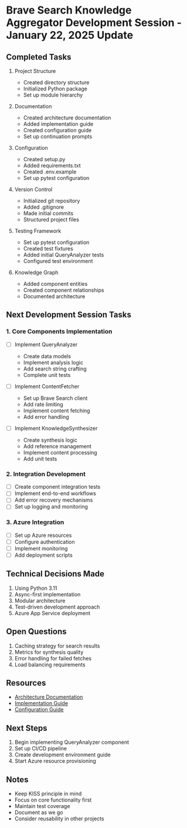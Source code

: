 # Brave Search Knowledge Aggregator Development Session - January 22, 2025 Update

## Completed Tasks
1. Project Structure
   - Created directory structure
   - Initialized Python package
   - Set up module hierarchy

2. Documentation
   - Created architecture documentation
   - Added implementation guide
   - Created configuration guide
   - Set up continuation prompts

3. Configuration
   - Created setup.py
   - Added requirements.txt
   - Created .env.example
   - Set up pytest configuration

4. Version Control
   - Initialized git repository
   - Added .gitignore
   - Made initial commits
   - Structured project files

5. Testing Framework
   - Set up pytest configuration
   - Created test fixtures
   - Added initial QueryAnalyzer tests
   - Configured test environment

6. Knowledge Graph
   - Added component entities
   - Created component relationships
   - Documented architecture

## Next Development Session Tasks

### 1. Core Components Implementation
- [ ] Implement QueryAnalyzer
  * Create data models
  * Implement analysis logic
  * Add search string crafting
  * Complete unit tests

- [ ] Implement ContentFetcher
  * Set up Brave Search client
  * Add rate limiting
  * Implement content fetching
  * Add error handling

- [ ] Implement KnowledgeSynthesizer
  * Create synthesis logic
  * Add reference management
  * Implement content processing
  * Add unit tests

### 2. Integration Development
- [ ] Create component integration tests
- [ ] Implement end-to-end workflows
- [ ] Add error recovery mechanisms
- [ ] Set up logging and monitoring

### 3. Azure Integration
- [ ] Set up Azure resources
- [ ] Configure authentication
- [ ] Implement monitoring
- [ ] Add deployment scripts

## Technical Decisions Made
1. Using Python 3.11
2. Async-first implementation
3. Modular architecture
4. Test-driven development approach
5. Azure App Service deployment

## Open Questions
1. Caching strategy for search results
2. Metrics for synthesis quality
3. Error handling for failed fetches
4. Load balancing requirements

## Resources
- [Architecture Documentation](../knowledge-aggregator/architecture.md)
- [Implementation Guide](../knowledge-aggregator/implementation.md)
- [Configuration Guide](../knowledge-aggregator/configuration.md)

## Next Steps
1. Begin implementing QueryAnalyzer component
2. Set up CI/CD pipeline
3. Create development environment guide
4. Start Azure resource provisioning

## Notes
- Keep KISS principle in mind
- Focus on core functionality first
- Maintain test coverage
- Document as we go
- Consider reusability in other projects